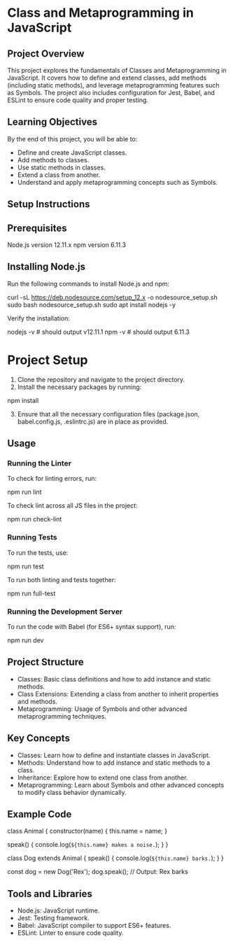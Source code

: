 # Class and Metaprogramming in JavaScript
## Project Overview
This project explores the fundamentals of Classes and Metaprogramming in JavaScript. It covers how to define and extend classes, add methods (including static methods), and leverage metaprogramming features such as Symbols. The project also includes configuration for Jest, Babel, and ESLint to ensure code quality and proper testing.

## Learning Objectives
By the end of this project, you will be able to:

* Define and create JavaScript classes.
* Add methods to classes.
* Use static methods in classes.
* Extend a class from another.
* Understand and apply metaprogramming concepts such as Symbols.

## Setup Instructions
## Prerequisites
Node.js version 12.11.x
npm version 6.11.3

## Installing Node.js

Run the following commands to install Node.js and npm:

curl -sL https://deb.nodesource.com/setup_12.x -o nodesource_setup.sh
sudo bash nodesource_setup.sh
sudo apt install nodejs -y

Verify the installation:

nodejs -v  # should output v12.11.1
npm -v     # should output 6.11.3

# Project Setup
1. Clone the repository and navigate to the project directory.
2. Install the necessary packages by running:

npm install

3. Ensure that all the necessary configuration files (package.json, babel.config.js, .eslintrc.js) are in place as provided.

## Usage
### Running the Linter
To check for linting errors, run:

npm run lint

To check lint across all JS files in the project:

npm run check-lint

### Running Tests
To run the tests, use:

npm run test

To run both linting and tests together:

npm run full-test

### Running the Development Server
To run the code with Babel (for ES6+ syntax support), run:

npm run dev

## Project Structure
* Classes: Basic class definitions and how to add instance and static methods.
* Class Extensions: Extending a class from another to inherit properties and methods.
* Metaprogramming: Usage of Symbols and other advanced metaprogramming techniques.

## Key Concepts
* Classes: Learn how to define and instantiate classes in JavaScript.
* Methods: Understand how to add instance and static methods to a class.
* Inheritance: Explore how to extend one class from another.
* Metaprogramming: Learn about Symbols and other advanced concepts to modify class behavior dynamically.

## Example Code

class Animal {
  constructor(name) {
    this.name = name;
  }

  speak() {
    console.log(`${this.name} makes a noise.`);
  }
}

class Dog extends Animal {
  speak() {
    console.log(`${this.name} barks.`);
  }
}

const dog = new Dog('Rex');
dog.speak();  // Output: Rex barks

## Tools and Libraries
* Node.js: JavaScript runtime.
* Jest: Testing framework.
* Babel: JavaScript compiler to support ES6+ features.
* ESLint: Linter to ensure code quality.


